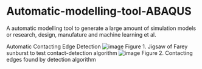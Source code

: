 # Automatic-modelling-tool-ABAQUS
A automatic modelling tool to generate a large amount of simulation models or research, design, manufature and machine learning et al.

Automatic Contacting Edge Detection
![image](https://github.com/Supernova772/Automatic-modelling-tool-ABAQUS/assets/103904728/de04fe29-8646-4a25-a9ec-a8e88dd3ae65)
Figure 1.	Jigsaw of Farey sunburst to test contact-detection algorithm
![image](https://github.com/Supernova772/Automatic-modelling-tool-ABAQUS/assets/103904728/5cc837a0-0939-4195-a89f-16fee8d7a1a6)
Figure 2.	Contacting edges found by detection algorithm
